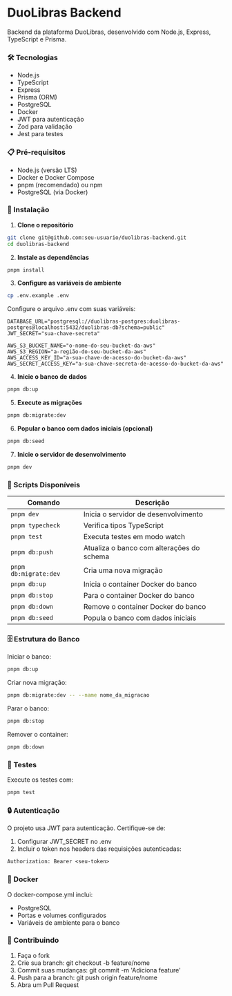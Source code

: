 # DuoLibras Backend

Backend da plataforma DuoLibras, desenvolvido com Node.js, Express, TypeScript e Prisma.

### 🛠️ Tecnologias

- Node.js
- TypeScript
- Express
- Prisma (ORM)
- PostgreSQL
- Docker
- JWT para autenticação
- Zod para validação
- Jest para testes

### 📋 Pré-requisitos

- Node.js (versão LTS)
- Docker e Docker Compose
- pnpm (recomendado) ou npm
- PostgreSQL (via Docker)

### 🚀 Instalação

1. **Clone o repositório**
```bash
git clone git@github.com:seu-usuario/duolibras-backend.git
cd duolibras-backend
```

2. **Instale as dependências**

```bash
pnpm install
```

3. **Configure as variáveis de ambiente**

```bash
cp .env.example .env
```

Configure o arquivo .env com suas variáveis:

```env
DATABASE_URL="postgresql://duolibras-postgres:duolibras-postgres@localhost:5432/duolibras-db?schema=public"
JWT_SECRET="sua-chave-secreta"

AWS_S3_BUCKET_NAME="o-nome-do-seu-bucket-da-aws"
AWS_S3_REGION="a-região-do-seu-bucket-da-aws"
AWS_ACCESS_KEY_ID="a-sua-chave-de-acesso-do-bucket-da-aws"
AWS_SECRET_ACCESS_KEY="a-sua-chave-secreta-de-acesso-do-bucket-da-aws"
```

4. **Inicie o banco de dados**
```bash
pnpm db:up
```

5. **Execute as migrações**
```bash
pnpm db:migrate:dev
```

6. **Popular o banco com dados iniciais (opcional)**

```bash
pnpm db:seed
```

7. **Inicie o servidor de desenvolvimento**

```bash
pnpm dev
```

### 📜 Scripts Disponíveis

| Comando | Descrição |
|---------|-----------|
| `pnpm dev` | Inicia o servidor de desenvolvimento |
| `pnpm typecheck` | Verifica tipos TypeScript |
| `pnpm test` | Executa testes em modo watch |
| `pnpm db:push` | Atualiza o banco com alterações do schema |
| `pnpm db:migrate:dev` | Cria uma nova migração |
| `pnpm db:up` | Inicia o container Docker do banco |
| `pnpm db:stop` | Para o container Docker do banco |
| `pnpm db:down` | Remove o container Docker do banco |
| `pnpm db:seed` | Popula o banco com dados iniciais |

### 🗄️ Estrutura do Banco

Iniciar o banco:
```bash
pnpm db:up
```

Criar nova migração:
```bash
pnpm db:migrate:dev -- --name nome_da_migracao
```

Parar o banco:
```bash
pnpm db:stop
```

Remover o container:
```bash
pnpm db:down
```

### 🧪 Testes
Execute os testes com:
```bash
pnpm test
```

### 🔒 Autenticação
O projeto usa JWT para autenticação. Certifique-se de:

1. Configurar JWT_SECRET no .env
2. Incluir o token nos headers das requisições autenticadas:

```txt
Authorization: Bearer <seu-token>
```

### 🐳 Docker
O docker-compose.yml inclui:

- PostgreSQL
- Portas e volumes configurados
- Variáveis de ambiente para o banco

### 🤝 Contribuindo

1. Faça o fork
2. Crie sua branch: git checkout -b feature/nome
3. Commit suas mudanças: git commit -m 'Adiciona feature'
4. Push para a branch: git push origin feature/nome
5. Abra um Pull Request


